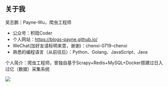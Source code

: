 ## 关于我

吴志鹏｜Payne-Wu，爬虫工程师

- 公众号：积跬Coder
- 个人网站：https://blogs-payne.github.io/
- WeChat(加好友请标明来意，谢谢)：chenxi-0719-chenxi
- 熟悉的编程语言（从前往后）：Python、Golang、JavaScript、Java

个人简介：爬虫工程师，曾独自基于Scrapy+Redis+MySQL+Docker搭建过日入过亿（数据）采集系统

![](https://tva1.sinaimg.cn/large/008eGmZEgy1gmjvtjiqtdj31c20mggp8.jpg)

